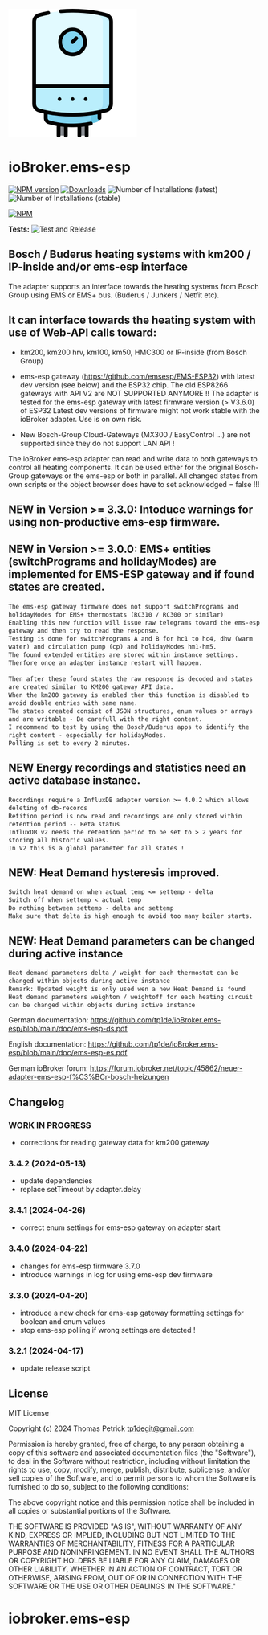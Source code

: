 ![Logo](admin/ems-esp.png)
# ioBroker.ems-esp

[![NPM version](https://img.shields.io/npm/v/iobroker.ems-esp.svg)](https://www.npmjs.com/package/iobroker.ems-esp)
[![Downloads](https://img.shields.io/npm/dm/iobroker.ems-esp.svg)](https://www.npmjs.com/package/iobroker.ems-esp)
![Number of Installations (latest)](https://iobroker.live/badges/ems-esp-installed.svg)
![Number of Installations (stable)](https://iobroker.live/badges/ems-esp-stable.svg)


[![NPM](https://nodei.co/npm/iobroker.ems-esp.png?downloads=true)](https://nodei.co/npm/iobroker.ems-esp/)

**Tests:** ![Test and Release](https://github.com/tp1de/ioBroker.ems-esp/workflows/Test%20and%20Release/badge.svg)

## Bosch / Buderus heating systems with km200 / IP-inside and/or ems-esp interface 

The adapter supports an interface towards the heating systems from Bosch Group using EMS or EMS+ bus. 
(Buderus / Junkers / Netfit etc). 

## It can interface towards the heating system with use of Web-API calls toward:

* km200, km200 hrv, km100, km50, HMC300 or IP-inside (from Bosch Group) 

* ems-esp gateway (https://github.com/emsesp/EMS-ESP32) with latest dev version (see below) and the ESP32 chip. 
  The old ESP8266 gateways with API V2 are NOT SUPPORTED ANYMORE !!
  The adapter is tested for the ems-esp gateway with latest firmware version (> V3.6.0) of ESP32
  Latest dev versions of firmware might not work stable with the ioBroker adapter. Use is on own risk.

* New Bosch-Group Cloud-Gateways (MX300 / EasyControl ...) are not supported since they do not support LAN API !

The ioBroker ems-esp adapter can read and write data to both gateways to control all heating components. 
It can be used either for the original Bosch-Group gateways or the ems-esp or both in parallel.
All changed states from own scripts or the object browser does have to set acknowledged = false !!!

## NEW in Version >= 3.3.0: Intoduce warnings for using non-productive ems-esp firmware. 

## NEW in Version >= 3.0.0: EMS+ entities (switchPrograms and holidayModes) are implemented for EMS-ESP gateway and if found states are created. 
	The ems-esp gateway firmware does not support switchPrograms and holidayModes for EMS+ thermostats (RC310 / RC300 or similar)
	Enabling this new function will issue raw telegrams toward the ems-esp gateway and then try to read the response.
	Testing is done for switchPrograms A and B for hc1 to hc4, dhw (warm water) and circulation pump (cp) and holidayModes hm1-hm5.
	The found extended entities are stored within instance settings. Therfore once an adapter instance restart will happen.
		
	Then after these found states the raw response is decoded and states are created similar to KM200 gateway API data.
	When the km200 gateway is enabled then this function is disabled to avoid double entries with same name.
	The states created consist of JSON structures, enum values or arrays and are writable - Be carefull with the right content.
	I recommend to test by using the Bosch/Buderus apps to identify the right content - especially for holidayModes.
	Polling is set to every 2 minutes.

## NEW Energy recordings and statistics need an active database instance. 
	Recordings require a InfluxDB adapter version >= 4.0.2 which allows deleting of db-records
	Retition period is now read and recordings are only stored within retention period -- Beta status
	InfluxDB v2 needs the retention period to be set to > 2 years for storing all historic values. 
	In V2 this is a global parameter for all states ! 
	
## NEW: Heat Demand hysteresis improved. 
	Switch heat demand on when actual temp <= settemp - delta
	Switch off when settemp < actual temp
	Do nothing between settemp - delta and settemp
	Make sure that delta is high enough to avoid too many boiler starts.

## NEW: Heat Demand parameters can be changed during active instance
	Heat demand parameters delta / weight for each thermostat can be changed within objects during active instance
	Remark: Updated weight is only used wen a new Heat Demand is found
	Heat demand parameters weighton / weightoff for each heating circuit can be changed within objects during active instance


German  documentation: https://github.com/tp1de/ioBroker.ems-esp/blob/main/doc/ems-esp-ds.pdf

English documentation: https://github.com/tp1de/ioBroker.ems-esp/blob/main/doc/ems-esp-es.pdf

German ioBroker forum: https://forum.iobroker.net/topic/45862/neuer-adapter-ems-esp-f%C3%BCr-bosch-heizungen


## Changelog
<!--
	Placeholder for the next version (at the beginning of the line):
	### **WORK IN PROGRESS**
-->
### **WORK IN PROGRESS**
* corrections for reading gateway data for km200 gateway

### 3.4.2 (2024-05-13)
* update dependencies
* replace setTimeout by adapter.delay

### 3.4.1 (2024-04-26)
* correct enum settings for ems-esp gateway on adapter start

### 3.4.0 (2024-04-22)
* changes for ems-esp firmware 3.7.0 
* introduce warnings in log for using ems-esp dev firmware

### 3.3.0 (2024-04-20)
* introduce a new check for ems-esp gateway formatting settings for boolean and enum values
* stop ems-esp polling if wrong settings are detected !

### 3.2.1 (2024-04-17)
* update release script

## License
MIT License

Copyright (c) 2024 Thomas Petrick <tp1degit@gmail.com>

Permission is hereby granted, free of charge, to any person obtaining a copy
of this software and associated documentation files (the "Software"), to deal
in the Software without restriction, including without limitation the rights
to use, copy, modify, merge, publish, distribute, sublicense, and/or sell
copies of the Software, and to permit persons to whom the Software is
furnished to do so, subject to the following conditions:

The above copyright notice and this permission notice shall be included in all
copies or substantial portions of the Software.

THE SOFTWARE IS PROVIDED "AS IS", WITHOUT WARRANTY OF ANY KIND, EXPRESS OR
IMPLIED, INCLUDING BUT NOT LIMITED TO THE WARRANTIES OF MERCHANTABILITY,
FITNESS FOR A PARTICULAR PURPOSE AND NONINFRINGEMENT. IN NO EVENT SHALL THE
AUTHORS OR COPYRIGHT HOLDERS BE LIABLE FOR ANY CLAIM, DAMAGES OR OTHER
LIABILITY, WHETHER IN AN ACTION OF CONTRACT, TORT OR OTHERWISE, ARISING FROM,
OUT OF OR IN CONNECTION WITH THE SOFTWARE OR THE USE OR OTHER DEALINGS IN THE
SOFTWARE."
# iobroker.ems-esp
